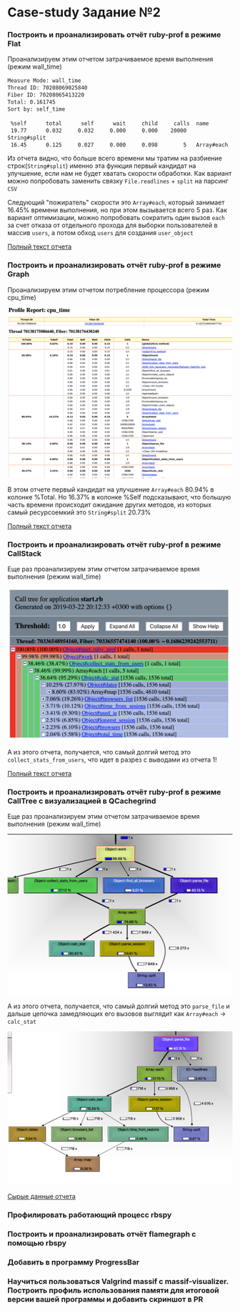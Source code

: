 # Case-study Задание №2

### Построить и проанализировать отчёт ruby-prof в режиме Flat
Проанализируем этим отчетом затрачиваемое время выполнения (режим wall_time)
```
Measure Mode: wall_time
Thread ID: 70208069025840
Fiber ID: 70208065413220
Total: 0.161745
Sort by: self_time

 %self      total      self      wait     child     calls  name
 19.77      0.032     0.032     0.000     0.000    20000   String#split
 16.45      0.125     0.027     0.000     0.098        5   Array#each
```
Из отчета видно, что больше всего времени мы тратим на разбиение строк(`String#split`) именно эта функция первый кандидат на улучшение, если нам не будет хватать скорости обработки. Как вариант можно попробовать заменить связку `File.readlines` + `split` на парсинг `CSV`

Следующий "пожиратель" скорости это `Array#each`, который занимает 16.45% времени выполнения, но при этом вызывается всего 5 раз. Как вариант оптимизации, можно попробовать сократить один вызов `each` за счет отказа от отдельного прохода для выборки пользователей в масcив `users`, а потом обход `users` для создания `user_object`

[Полный текст отчета ](./tools/reports/ruby_prof_flat_allocations_profile.txt)


### Построить и проанализировать отчёт ruby-prof в режиме Graph
Проанализируем этим отчетом потребление процессора (режим cpu_time)

![ruby-prof в режиме Graph](./tools/reports/RubyProfGraph.png "ruby-prof в режиме Graph")

В этом отчете первый кандидат на улучшение `Array#each` 80.94% в колонке %Total. Но 16.37% в колонке %Self подсказывают, что большую часть времени происходит ожидание других методов, из которых самый ресурсоемкий это `String#split` 20.73%

[Полный текст отчета ](./tools/reports/ruby_prof_graph_allocations_profile.html)

### Построить и проанализировать отчёт ruby-prof в режиме CallStack
Еще раз проанализируем этим отчетом затрачиваемое время выполнения (режим wall_time)

![ruby-prof в режиме CallStack](./tools/reports/RubyProfCallStack.png "ruby-prof в режиме CallStack")

А из этого отчета, получается, что самый долгий метод это `collect_stats_from_users`, что идет в разрез с выводами из отчета 1!

[Полный текст отчета ](./tools/reports/ruby_prof_stack_printer_allocations_profile.html)

### Построить и проанализировать отчёт ruby-prof в режиме CallTree c визуализацией в QCachegrind
Еще раз проанализируем этим отчетом затрачиваемое время выполнения (режим wall_time)

![ruby-prof в режиме QCachegrind-1](./tools/reports/RubyProfQCachegrind-1.png "ruby-prof в режиме QCachegrind")

А из этого отчета, получается, что самый долгий метод это `parse_file` и дальше цепочка замедляющих его вызовов выглядит как `Array#each` -> `calc_stat `

![ruby-prof в режиме QCachegrind-2](./tools/reports/RubyProfQCachegrind-2.png "ruby-prof в режиме QCachegrind")

[Сырые данные отчета ](./tools/reports/profile.callgrind.out.59260)


### Профилировать работающий процесс rbspy

### Построить и проанализировать отчёт flamegraph с помощью rbspy

### Добавить в программу ProgressBar

### Научиться пользоваться Valgrind massif с massif-visualizer. Построить профиль использования памяти для итоговой версии вашей программы и добавить скриншот в PR
